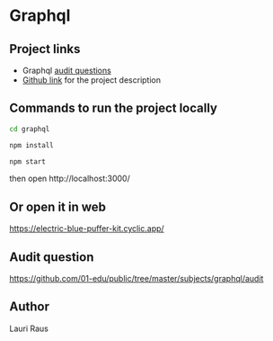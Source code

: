 # Graphql

## Project links
- Graphql [audit questions](https://github.com/01-edu/public/tree/master/subjects/graphql/audit)
- [Github link](https://github.com/01-edu/public/tree/master/subjects/graphql) for the project description

## Commands to run the project locally

```sh
cd graphql
```

```sh
npm install
```

```sh
npm start
```

then open http://localhost:3000/

## Or open it in web

https://electric-blue-puffer-kit.cyclic.app/

## Audit question

https://github.com/01-edu/public/tree/master/subjects/graphql/audit

## Author
Lauri Raus